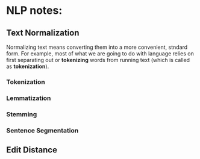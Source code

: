# NLP notes:

## Text Normalization

Normalizing text means converting them into a more convenient, stndard form.
For example, most of what we are going to do with language relies on first 
separating out or **tokenizing** words from running text  (which is called as **tokenization**).

### Tokenization

### Lemmatization

### Stemming

### Sentence Segmentation

## Edit Distance
